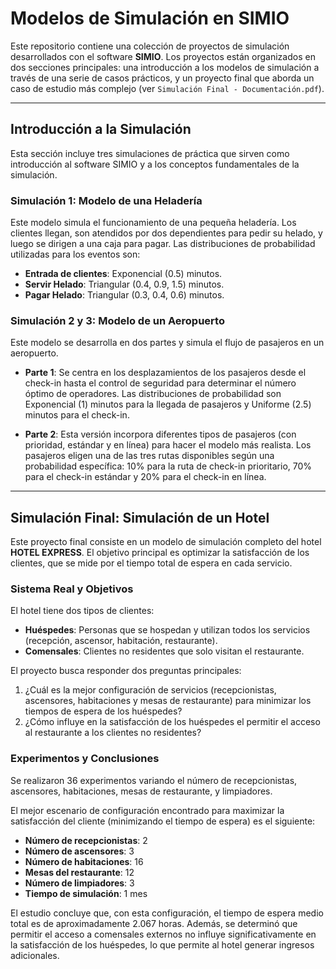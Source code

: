 # Modelos de Simulación en SIMIO

Este repositorio contiene una colección de proyectos de simulación desarrollados con el software **SIMIO**. Los proyectos están organizados en dos secciones principales: una introducción a los modelos de simulación a través de una serie de casos prácticos, y un proyecto final que aborda un caso de estudio más complejo (ver `Simulación Final - Documentación.pdf`).

---

## Introducción a la Simulación

Esta sección incluye tres simulaciones de práctica que sirven como introducción al software SIMIO y a los conceptos fundamentales de la simulación.

### Simulación 1: Modelo de una Heladería 

Este modelo simula el funcionamiento de una pequeña heladería. Los clientes llegan, son atendidos por dos dependientes para pedir su helado, y luego se dirigen a una caja para pagar. Las distribuciones de probabilidad utilizadas para los eventos son:
* **Entrada de clientes**: Exponencial (0.5) minutos.
* **Servir Helado**: Triangular (0.4, 0.9, 1.5) minutos.
* **Pagar Helado**: Triangular (0.3, 0.4, 0.6) minutos.

### Simulación 2 y 3: Modelo de un Aeropuerto 

Este modelo se desarrolla en dos partes y simula el flujo de pasajeros en un aeropuerto.

* **Parte 1**: Se centra en los desplazamientos de los pasajeros desde el check-in hasta el control de seguridad para determinar el número óptimo de operadores. Las distribuciones de probabilidad son Exponencial (1) minutos para la llegada de pasajeros y Uniforme (2.5) minutos para el check-in.

* **Parte 2**: Esta versión incorpora diferentes tipos de pasajeros (con prioridad, estándar y en línea) para hacer el modelo más realista. Los pasajeros eligen una de las tres rutas disponibles según una probabilidad específica: 10% para la ruta de check-in prioritario, 70% para el check-in estándar y 20% para el check-in en línea.

---

## Simulación Final: Simulación de un Hotel

Este proyecto final consiste en un modelo de simulación completo del hotel **HOTEL EXPRESS**. El objetivo principal es optimizar la satisfacción de los clientes, que se mide por el tiempo total de espera en cada servicio.

### Sistema Real y Objetivos
El hotel tiene dos tipos de clientes:
* **Huéspedes**: Personas que se hospedan y utilizan todos los servicios (recepción, ascensor, habitación, restaurante).
* **Comensales**: Clientes no residentes que solo visitan el restaurante.

El proyecto busca responder dos preguntas principales:
1.  ¿Cuál es la mejor configuración de servicios (recepcionistas, ascensores, habitaciones y mesas de restaurante) para minimizar los tiempos de espera de los huéspedes? 
2.  ¿Cómo influye en la satisfacción de los huéspedes el permitir el acceso al restaurante a los clientes no residentes? 

### Experimentos y Conclusiones
Se realizaron 36 experimentos variando el número de recepcionistas, ascensores, habitaciones, mesas de restaurante, y limpiadores.

El mejor escenario de configuración encontrado para maximizar la satisfacción del cliente (minimizando el tiempo de espera) es el siguiente:
* **Número de recepcionistas**: 2
* **Número de ascensores**: 3
* **Número de habitaciones**: 16
* **Mesas del restaurante**: 12
* **Número de limpiadores**: 3
* **Tiempo de simulación**: 1 mes

El estudio concluye que, con esta configuración, el tiempo de espera medio total es de aproximadamente 2.067 horas. Además, se determinó que permitir el acceso a comensales externos no influye significativamente en la satisfacción de los huéspedes, lo que permite al hotel generar ingresos adicionales.
